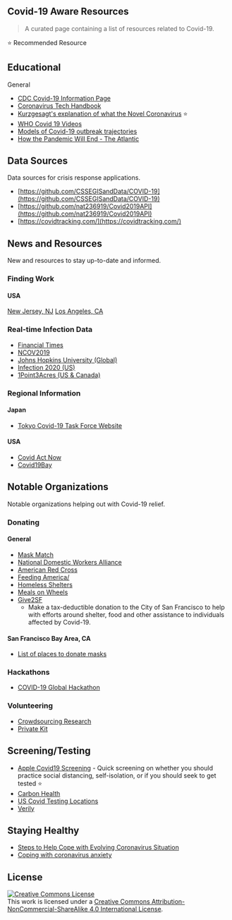 Covid-19 Aware Resources
---

> A curated page containing a list of resources related to Covid-19.

⭐️ Recommended Resource

## Educational

General 

- [CDC Covid-19 Information Page](https://www.cdc.gov/coronavirus/2019-nCoV/index.html)
- [Coronavirus Tech Handbook](https://coronavirustechhandbook.com/techcommunities)
- [Kurzgesagt's explanation of what the Novel Coronavirus](https://www.youtube.com/watch?v=BtN-goy9VOY) ⭐️
- [WHO Covid 19 Videos](https://www.youtube.com/channel/UCHO_S43E1v5dBR_HLnhEYAw/featured)
- [Models of Covid-19 outbreak trajectories](https://github.com/neherlab/covid19_scenarios)
- [How the Pandemic Will End - The Atlantic](https://www.theatlantic.com/health/archive/2020/03/how-will-coronavirus-end/608719/)

## Data Sources

Data sources for crisis response applications.

- [https://github.com/CSSEGISandData/COVID-19](https://github.com/CSSEGISandData/COVID-19)
- [https://github.com/nat236919/Covid2019API](https://github.com/nat236919/Covid2019API)
- [https://covidtracking.com/](https://covidtracking.com/)

## News and Resources

New and resources to stay up-to-date and informed.

### Finding Work

#### USA

[New Jersey, NJ](https://jobs.covid19.nj.gov/)
[Los Angeles, CA](https://lajobportal.com/)

### Real-time Infection Data

- [Financial Times](https://www.ft.com/coronavirus-latest)
- [NCOV2019](https://ncov2019.live/data)
- [Johns Hopkins University (Global)](https://www.arcgis.com/apps/opsdashboard/index.html#/bda7594740fd40299423467b48e9ecf6)
- [Infection 2020 (US)](https://infection2020.com/)
- [1Point3Acres (US & Canada)](https://coronavirus.1point3acres.com/en)

### Regional Information

#### Japan
- [Tokyo Covid-19 Task Force Website](https://github.com/tokyo-metropolitan-gov/covid19)

#### USA
- [Covid Act Now](https://covidactnow.org/)
- [Covid19Bay](https://covid19bay.info)

## Notable Organizations
Notable organizations helping out with Covid-19 relief.

### Donating

#### General
- [Mask Match](https://www.mask-match.com/)
- [National Domestic Workers Alliance](https://domesticworkers.org/coronavirus-care-fund)
- [American Red Cross](https://www.redcrossblood.org/donate-blood/dlp/coronavirus--covid-19--and-blood-donation.html)
- [Feeding America/](https://www.feedingamerica.org/)
- [Homeless Shelters](https://www.homelessshelterdirectory.org/contact.html)
- [Meals on Wheels](https://www.mealsonwheelsamerica.org/)
- [Give2SF](https://sf.gov/give-city-respond-covid-19)
    - Make a tax-deductible donation to the City of San Francisco to help with efforts around shelter, food and other assistance to individuals affected by Covid-19.

#### San Francisco Bay Area, CA
- [List of places to donate masks](https://www.kqed.org/news/11807823/where-to-donate-n95-masks-and-other-medical-supplies-in-the-bay-area)

### Hackathons

- [COVID-19 Global Hackathon](https://covid-global-hackathon.devpost.com/)

### Volunteering

- [Crowdsourcing Research](https://crowdfightcovid19.org/)
- [Private Kit](https://privatekit.mit.edu/)

## Screening/Testing

- [Apple Covid19 Screening](https://www.apple.com/covid19) -  Quick screening on whether you should practice social distancing, self-isolation, or if you should seek to get tested ⭐️
- [Carbon Health](https://carbonhealth.com/coronavirus)
- [US Covid Testing Locations](https://findcovidtesting.com/)
- [Verily](http://verily.com)

## Staying Healthy
- [Steps to Help Cope with Evolving Coronavirus Situation](https://www.redcross.org/about-us/news-and-events/news/2020/steps-to-help-cope-with-evolving-coronavirus-situation.html)
- [Coping with coronavirus anxiety](https://www.health.harvard.edu/blog/coping-with-coronavirus-anxiety-2020031219183)

## License
<a rel="license" href="http://creativecommons.org/licenses/by-nc-sa/4.0/"><img alt="Creative Commons License" style="border-width:0" src="https://i.creativecommons.org/l/by-nc-sa/4.0/88x31.png" /></a><br />This work is licensed under a <a rel="license" href="http://creativecommons.org/licenses/by-nc-sa/4.0/">Creative Commons Attribution-NonCommercial-ShareAlike 4.0 International License</a>.
